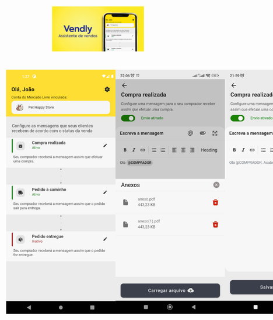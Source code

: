 <style>
    img {
        width: 300px;
    }

    .background-container {
        display: flex;
        margin-bottom: 50px
    }

    .background-container img {
        margin: auto;
        width: 50%;
    }

    .screenshot-container {
        display: flex;
    }

    .screenshot-container img {
        margin: auto;
    }
</style>
<p class="background-container">
    <img src="./screenshots/background.jpg">
</p>
<p class="screenshot-container">
    <img src="./screenshots/screenshot1.jpg">
    <img src="./screenshots/screenshot2.jpg"> 
    <img src="./screenshots/screenshot3.jpg">
    <img src="./screenshots/screenshot4.jpg">
</p>